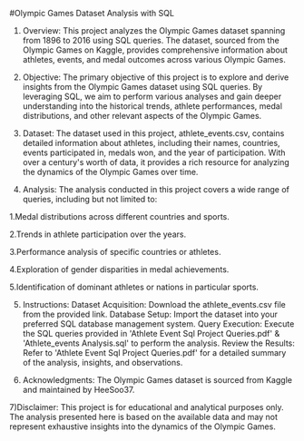 #Olympic Games Dataset Analysis with SQL




1) Overview:
This project analyzes the Olympic Games dataset spanning from 1896 to 2016 using SQL queries. The dataset, sourced from the Olympic Games on Kaggle, provides comprehensive information about athletes, events, and medal outcomes across various Olympic Games.

2) Objective:
The primary objective of this project is to explore and derive insights from the Olympic Games dataset using SQL queries. By leveraging SQL, we aim to perform various analyses and gain deeper understanding into the historical trends, athlete performances, medal distributions, and other relevant aspects of the Olympic Games.

3) Dataset:
The dataset used in this project, athlete_events.csv, contains detailed information about athletes, including their names, countries, events participated in, medals won, and the year of participation. With over a century's worth of data, it provides a rich resource for analyzing the dynamics of the Olympic Games over time.

4) Analysis:
The analysis conducted in this project covers a wide range of queries, including but not limited to:

1.Medal distributions across different countries and sports.

2.Trends in athlete participation over the years.

3.Performance analysis of specific countries or athletes.

4.Exploration of gender disparities in medal achievements.

5.Identification of dominant athletes or nations in particular sports.

5) Instructions:
Dataset Acquisition: Download the athlete_events.csv file from the provided link.
Database Setup: Import the dataset into your preferred SQL database management system.
Query Execution: Execute the SQL queries provided in 'Athlete Event Sql Project Queries.pdf' & 'Athlete_events Analysis.sql' to perform the analysis.
Review the Results: Refer to 'Athlete Event Sql Project Queries.pdf' for a detailed summary of the analysis, insights, and observations.

6) Acknowledgments:
The Olympic Games dataset is sourced from Kaggle and maintained by HeeSoo37.

7)Disclaimer:
This project is for educational and analytical purposes only. The analysis presented here is based on the available data and may not represent exhaustive insights into the dynamics of the Olympic Games.


